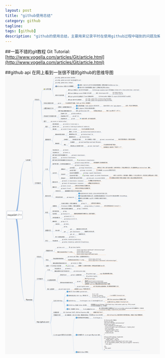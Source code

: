 ```yaml
---
layout: post
title: "github使用总结"
category: github
tagline: 
tags: [github]
description: "github的使用总结，主要用来记录平时在使用github过程中碰到的问题及解决方法"
---
```


##一篇不错的git教程
Git Tutorial: [http://www.vogella.com/articles/Git/article.html](http://www.vogella.com/articles/Git/article.html)

##github api
在网上看到一张很不错的github的思维导图
[![github思维导图](/demo/img/git-api.png)](/demo/img/git-api.png)
